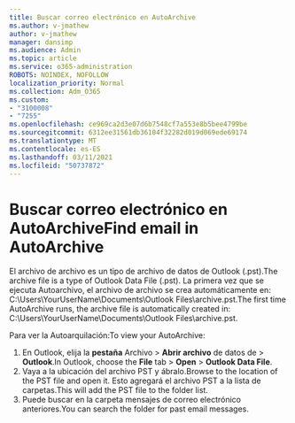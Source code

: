 ```yaml
---
title: Buscar correo electrónico en AutoArchive
ms.author: v-jmathew
author: v-jmathew
manager: dansimp
ms.audience: Admin
ms.topic: article
ms.service: o365-administration
ROBOTS: NOINDEX, NOFOLLOW
localization_priority: Normal
ms.collection: Adm_O365
ms.custom:
- "3100008"
- "7255"
ms.openlocfilehash: ce969ca2d3e07d6b7548cf7a553e8b5bee4799be
ms.sourcegitcommit: 6312ee31561db36104f32282d019d069ede69174
ms.translationtype: MT
ms.contentlocale: es-ES
ms.lasthandoff: 03/11/2021
ms.locfileid: "50737872"
---
```

# <a name="find-email-in-autoarchive"></a><span data-ttu-id="b9564-102">Buscar correo electrónico en AutoArchive</span><span class="sxs-lookup"><span data-stu-id="b9564-102">Find email in AutoArchive</span></span>

<span data-ttu-id="b9564-103">El archivo de archivo es un tipo de archivo de datos de Outlook (.pst).</span><span class="sxs-lookup"><span data-stu-id="b9564-103">The archive file is a type of Outlook Data File (.pst).</span></span> <span data-ttu-id="b9564-104">La primera vez que se ejecuta Autoarchivo, el archivo de archivo se crea automáticamente en: C:\Users\YourUserName\Documents\Outlook Files\archive.pst.</span><span class="sxs-lookup"><span data-stu-id="b9564-104">The first time AutoArchive runs, the archive file is automatically created in: C:\Users\YourUserName\Documents\Outlook Files\archive.pst.</span></span>

<span data-ttu-id="b9564-105">Para ver la Autoarquilación:</span><span class="sxs-lookup"><span data-stu-id="b9564-105">To view your AutoArchive:</span></span>

1. <span data-ttu-id="b9564-106">En Outlook, elija la **pestaña** Archivo > **Abrir archivo** de datos de  >  **Outlook**.</span><span class="sxs-lookup"><span data-stu-id="b9564-106">In Outlook, choose the **File** tab > **Open** > **Outlook Data File**.</span></span>
2. <span data-ttu-id="b9564-107">Vaya a la ubicación del archivo PST y ábralo.</span><span class="sxs-lookup"><span data-stu-id="b9564-107">Browse to the location of the PST file and open it.</span></span> <span data-ttu-id="b9564-108">Esto agregará el archivo PST a la lista de carpetas.</span><span class="sxs-lookup"><span data-stu-id="b9564-108">This will add the PST file to the folder list.</span></span>
3. <span data-ttu-id="b9564-109">Puede buscar en la carpeta mensajes de correo electrónico anteriores.</span><span class="sxs-lookup"><span data-stu-id="b9564-109">You can search the folder for past email messages.</span></span>

